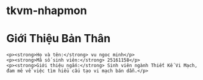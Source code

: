 # tkvm-nhapmon
<!DOCTYPE html>
<html lang="vi">
<head>
    <meta charset="UTF-8">
    <h1>Giới Thiệu Bản Thân</h1>

    <p><strong>Họ và tên:</strong> vu ngoc minh</p>
    <p><strong>Mã số sinh viên:</strong> 25161158</p>
    <p><strong>Giới thiệu ngắn:</strong> Sinh viên ngành Thiết Kế Vi Mạch, đam mê về việc tìm hiểu cấu tạo vi mạch bán dẫn.</p>


</body>
</html>

